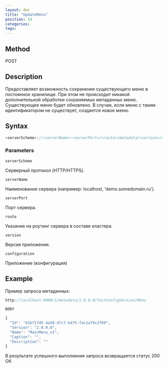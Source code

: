 ```yaml
---
layout: doc
title: "UpdateMenu"
position: 14
categories: 
tags:
---
```


## Method

POST

## Description
Предоставляет возможность сохранения существующего меню в постоянное хранилище.
При этом не происходит никакой дополнительной обработки сохраняемых метаданных меню.
Существующее меню будет обновлено. В случае, если меню с таким идентификатором не существует,
создается новое меню.

## Syntax
```js
<serverScheme>://<serverName>:<serverPort>/<route>/metadata/<version>/<configuration>/menu
```

### Parameters

`serverScheme`

Серверный протокол (HTTP/HTTPS).

`serverName`

Наименование сервера (например: localhost, 'demo.somedomain.ru').

`serverPort`

Порт сервера.

`route` 

Указание на роутинг сервера в составе кластера

`version`

Версия приложения.

`configuration`

Приложение (конфигурация)


## Example


Пример запроса метаданных:

```js
http://localhost:9900/1/metadata/2.0.0.0/TestConfigVersion/Menu

BODY

{
  "Id": "81b717d5-4a58-47c7-b475-fac1a79c2f69",
  "Version": "2.0.0.0",
  "Name": "MainMenu_v1",
  "Caption": "",
  "Description": ""
}
```

В результате успешного выполнения запроса возвращается статус 200 ОК
